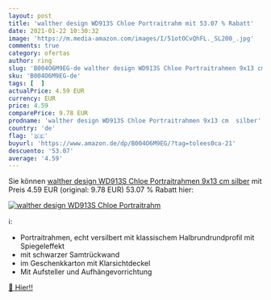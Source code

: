 ```yaml
---
layout: post
title: 'walther design WD913S Chloe Portraitrahm mit 53.07 % Rabatt'
date: 2021-01-22 10:30:32
image: 'https://m.media-amazon.com/images/I/51otOCvQhFL._SL200_.jpg'
comments: true
category: ofertas
author: ring
slug: 'B004O6M9EG-de walther design WD913S Chloe Portraitrahmen 9x13 cm silber'
sku: 'B004O6M9EG-de'
tags: [  ]
actualPrice: 4.59 EUR
currency: EUR
price: 4.59
comparePrice: 9.78 EUR
prodname: 'walther design WD913S Chloe Portraitrahmen 9x13 cm  silber'
country: 'de'
flag: '🇩🇪'
buyurl: 'https://www.amazon.de/dp/B004O6M9EG/?tag=tolees0ca-21'
descuento: '53.07'
average: '4.59'
---
```


Sie können [walther design WD913S Chloe Portraitrahmen 9x13 cm  silber](https://www.amazon.de/dp/B004O6M9EG/?tag=tolees0ca-21) mit Preis 4.59 EUR (original: 9.78 EUR) 53.07 % Rabatt hier:

[![walther design WD913S Chloe Portraitrahm](https://m.media-amazon.com/images/I/51otOCvQhFL._SL200_.jpg)](https://www.amazon.de/dp/B004O6M9EG/?tag=tolees0ca-21)

ℹ️:

- Portraitrahmen, echt versilbert mit klassischem Halbrundrundprofil mit Spiegeleffekt
- mit schwarzer Samtrückwand
- im Geschenkkarton mit Klarsichtdeckel
- Mit Aufsteller und Aufhängevorrichtung

[🛒 Hier!!](https://www.amazon.de/dp/B004O6M9EG/?tag=tolees0ca-21)

